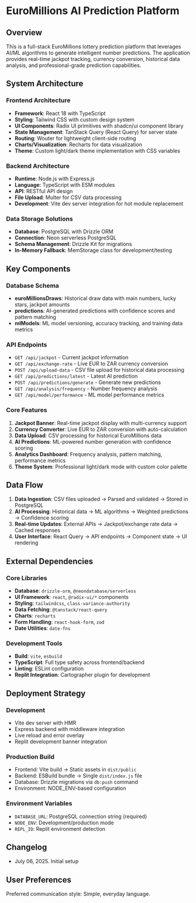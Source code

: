 # EuroMillions AI Prediction Platform

## Overview

This is a full-stack EuroMillions lottery prediction platform that leverages AI/ML algorithms to generate intelligent number predictions. The application provides real-time jackpot tracking, currency conversion, historical data analysis, and professional-grade prediction capabilities.

## System Architecture

### Frontend Architecture
- **Framework**: React 18 with TypeScript
- **Styling**: Tailwind CSS with custom design system
- **UI Components**: Radix UI primitives with shadcn/ui component library
- **State Management**: TanStack Query (React Query) for server state
- **Routing**: Wouter for lightweight client-side routing
- **Charts/Visualization**: Recharts for data visualization
- **Theme**: Custom light/dark theme implementation with CSS variables

### Backend Architecture
- **Runtime**: Node.js with Express.js
- **Language**: TypeScript with ESM modules
- **API**: RESTful API design
- **File Upload**: Multer for CSV data processing
- **Development**: Vite dev server integration for hot module replacement

### Data Storage Solutions
- **Database**: PostgreSQL with Drizzle ORM
- **Connection**: Neon serverless PostgreSQL
- **Schema Management**: Drizzle Kit for migrations
- **In-Memory Fallback**: MemStorage class for development/testing

## Key Components

### Database Schema
- **euroMillionsDraws**: Historical draw data with main numbers, lucky stars, jackpot amounts
- **predictions**: AI-generated predictions with confidence scores and pattern matching
- **mlModels**: ML model versioning, accuracy tracking, and training data metrics

### API Endpoints
- `GET /api/jackpot` - Current jackpot information
- `GET /api/exchange-rate` - Live EUR to ZAR currency conversion
- `POST /api/upload-data` - CSV file upload for historical data processing
- `GET /api/predictions/latest` - Latest AI prediction
- `POST /api/predictions/generate` - Generate new predictions
- `GET /api/analysis/frequency` - Number frequency analysis
- `GET /api/model/performance` - ML model performance metrics

### Core Features
1. **Jackpot Banner**: Real-time jackpot display with multi-currency support
2. **Currency Converter**: Live EUR to ZAR conversion with auto-calculation
3. **Data Upload**: CSV processing for historical EuroMillions data
4. **AI Predictions**: ML-powered number generation with confidence scoring
5. **Analytics Dashboard**: Frequency analysis, pattern matching, performance metrics
6. **Theme System**: Professional light/dark mode with custom color palette

## Data Flow

1. **Data Ingestion**: CSV files uploaded → Parsed and validated → Stored in PostgreSQL
2. **AI Processing**: Historical data → ML algorithms → Weighted predictions → Confidence scoring
3. **Real-time Updates**: External APIs → Jackpot/exchange rate data → Cached responses
4. **User Interface**: React Query → API endpoints → Component state → UI rendering

## External Dependencies

### Core Libraries
- **Database**: `drizzle-orm`, `@neondatabase/serverless`
- **UI Framework**: `react`, `@radix-ui/*` components
- **Styling**: `tailwindcss`, `class-variance-authority`
- **Data Fetching**: `@tanstack/react-query`
- **Charts**: `recharts`
- **Form Handling**: `react-hook-form`, `zod`
- **Date Utilities**: `date-fns`

### Development Tools
- **Build**: `vite`, `esbuild`
- **TypeScript**: Full type safety across frontend/backend
- **Linting**: ESLint configuration
- **Replit Integration**: Cartographer plugin for development

## Deployment Strategy

### Development
- Vite dev server with HMR
- Express backend with middleware integration
- Live reload and error overlay
- Replit development banner integration

### Production Build
- Frontend: Vite build → Static assets in `dist/public`
- Backend: ESBuild bundle → Single `dist/index.js` file
- Database: Drizzle migrations via `db:push` command
- Environment: NODE_ENV-based configuration

### Environment Variables
- `DATABASE_URL`: PostgreSQL connection string (required)
- `NODE_ENV`: Development/production mode
- `REPL_ID`: Replit environment detection

## Changelog
- July 06, 2025. Initial setup

## User Preferences

Preferred communication style: Simple, everyday language.